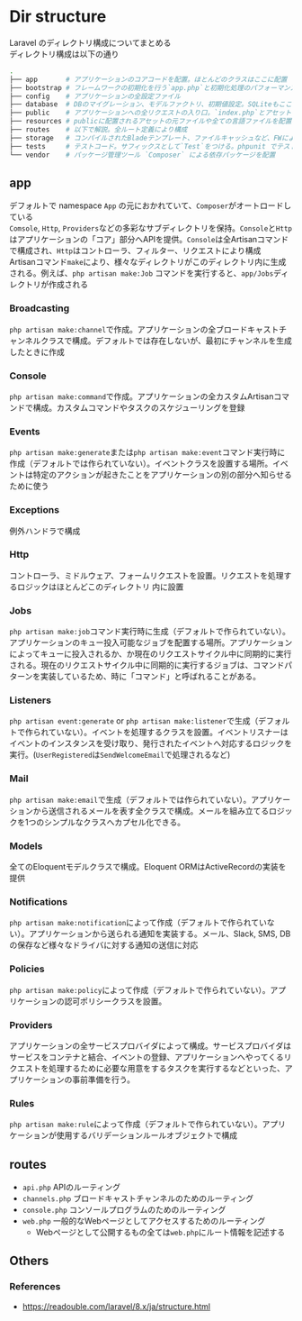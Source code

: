 # Dir structure

Laravel のディレクトリ構成についてまとめる  
ディレクトリ構成は以下の通り

```sh
.
├── app       # アプリケーションのコアコードを配置。ほとんどのクラスはここに配置
├── bootstrap # フレームワークの初期化を行う`app.php`と初期化処理のパフォーマンス最適化のための`cache`を配置(FWが生成するルート、サービスのキャッシュを保存)
├── config    # アプリケーションの全設定ファイル
├── database  # DBのマイグレーション、モデルファクトリ、初期値設定。SQLiteもここに配置することができる
├── public    # アプリケーションへの全リクエストの入り口。`index.php`とアセットも配置
├── resources # publicに配置されるアセットの元ファイルや全ての言語ファイルを配置
├── routes    # 以下で解説。全ルート定義により構成
├── storage   # コンパイルされたBladeテンプレート、ファイルキャッシュなど、FWにより生成されるファイルが保存
├── tests     # テストコード。サフィックスとして`Test`をつける。phpunit でテストを実行
└── vendor    # パッケージ管理ツール `Composer` による依存パッケージを配置
```

## app

デフォルトで namespace `App` の元におかれていて、`Composer`がオートロードしている  
`Comsole`, `Http`, `Providers`などの多彩なサブディレクトリを保持。`Console`と`Http`はアプリケーションの「コア」部分へAPIを提供。`Console`は全Artisanコマンドで構成され、`Http`はコントローラ、フィルター、リクエストにより構成  
Artisanコマンド`make`により、様々なディレクトリがこのディレクトリ内に生成される。例えば、`php artisan make:Job` コマンドを実行すると、`app/Jobs`ディレクトリが作成される

### Broadcasting
`php artisan make:channel`で作成。アプリケーションの全ブロードキャストチャンネルクラスで構成。デフォルトでは存在しないが、最初にチャンネルを生成したときに作成

### Console
`php artisan make:command`で作成。アプリケーションの全カスタムArtisanコマンドで構成。カスタムコマンドやタスクのスケジューリングを登録

### Events
`php artisan make:generate`または`php artisan make:event`コマンド実行時に作成（デフォルトでは作られていない）。イベントクラスを設置する場所。イベントは特定のアクションが起きたことをアプリケーションの別の部分へ知らせるために使う

### Exceptions
例外ハンドラで構成

### Http
コントローラ、ミドルウェア、フォームリクエストを設置。リクエストを処理するロジックはほとんどこのディレクトリ 内に設置

### Jobs
`php artisan make:job`コマンド実行時に生成（デフォルトで作られていない）。アプリケーションのキュー投入可能なジョブを配置する場所。アプリケーションによってキューに投入されるか、か現在のリクエストサイクル中に同期的に実行される。現在のリクエストサイクル中に同期的に実行するジョブは、コマンドパターンを実装しているため、時に「コマンド」と呼ばれることがある。

### Listeners
`php artisan event:generate` or `php artisan make:listener`で生成（デフォルトで作られていない）。イベントを処理するクラスを設置。イベントリスナーはイベントのインスタンスを受け取り、発行されたイベントへ対応するロジックを実行。(`UserRegistered`は`SendWelcomeEmail`で処理されるなど)

### Mail
`php artisan make:email`で生成（デフォルトでは作られていない）。アプリケーションから送信されるメールを表す全クラスで構成。メールを組み立てるロジックを1つのシンプルなクラスへカプセル化できる。

### Models
全てのEloquentモデルクラスで構成。Eloquent ORMはActiveRecordの実装を提供

### Notifications
`php artisan make:notification`によって作成（デフォルトで作られていない）。アプリケーションから送られる通知を実装する。メール、Slack, SMS, DBの保存など様々なドライバに対する通知の送信に対応

### Policies
`php artisan make:policy`によって作成（デフォルトで作られていない）。アプリケーションの認可ポリシークラスを設置。

### Providers
アプリケーションの全サービスプロバイダによって構成。サービスプロバイダはサービスをコンテナと結合、イベントの登録、アプリケーションへやってくるリクエストを処理するために必要な用意をするタスクを実行するなどといった、アプリケーションの事前準備を行う。

### Rules
`php artisan make:rule`によって作成（デフォルトで作られていない）。アプリケーションが使用するバリデーションルールオブジェクトで構成

## routes
- `api.php` APIのルーティング
- `channels.php` ブロードキャストチャンネルのためのルーティング
- `console.php` コンソールプログラムのためのルーティング
- `web.php` 一般的なWebページとしてアクセスするためのルーティング
  - Webページとして公開するもの全ては`web.php`にルート情報を記述する


## Others

### References
- https://readouble.com/laravel/8.x/ja/structure.html
